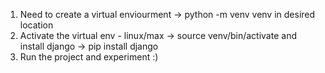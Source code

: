 1. Need to create a virtual enviourment -> python -m venv venv in desired location
2. Activate the virtual env - linux/max -> source venv/bin/activate and install django -> pip install django
3. Run the project and experiment :)